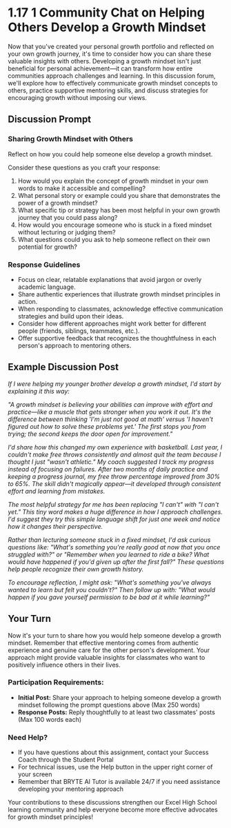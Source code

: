 # 1.17 1 Community Chat on Helping Others Develop a Growth Mindset

Now that you've created your personal growth portfolio and reflected on your own growth journey, it's time to consider how you can share these valuable insights with others. Developing a growth mindset isn't just beneficial for personal achievement—it can transform how entire communities approach challenges and learning. In this discussion forum, we'll explore how to effectively communicate growth mindset concepts to others, practice supportive mentoring skills, and discuss strategies for encouraging growth without imposing our views.

## Discussion Prompt

### Sharing Growth Mindset with Others

Reflect on how you could help someone else develop a growth mindset.

Consider these questions as you craft your response:

1. How would you explain the concept of growth mindset in your own words to make it accessible and compelling?
2. What personal story or example could you share that demonstrates the power of a growth mindset?
3. What specific tip or strategy has been most helpful in your own growth journey that you could pass along?
4. How would you encourage someone who is stuck in a fixed mindset without lecturing or judging them?
5. What questions could you ask to help someone reflect on their own potential for growth?

### Response Guidelines

- Focus on clear, relatable explanations that avoid jargon or overly academic language.
- Share authentic experiences that illustrate growth mindset principles in action.
- When responding to classmates, acknowledge effective communication strategies and build upon their ideas.
- Consider how different approaches might work better for different people (friends, siblings, teammates, etc.).
- Offer supportive feedback that recognizes the thoughtfulness in each person's approach to mentoring others.

## Example Discussion Post

*If I were helping my younger brother develop a growth mindset, I'd start by explaining it this way:*

*"A growth mindset is believing your abilities can improve with effort and practice—like a muscle that gets stronger when you work it out. It's the difference between thinking 'I'm just not good at math' versus 'I haven't figured out how to solve these problems yet.' The first stops you from trying; the second keeps the door open for improvement."*

*I'd share how this changed my own experience with basketball. Last year, I couldn't make free throws consistently and almost quit the team because I thought I just "wasn't athletic." My coach suggested I track my progress instead of focusing on failures. After two months of daily practice and keeping a progress journal, my free throw percentage improved from 30% to 65%. The skill didn't magically appear—it developed through consistent effort and learning from mistakes.*

*The most helpful strategy for me has been replacing "I can't" with "I can't yet." This tiny word makes a huge difference in how I approach challenges. I'd suggest they try this simple language shift for just one week and notice how it changes their perspective.*

*Rather than lecturing someone stuck in a fixed mindset, I'd ask curious questions like: "What's something you're really good at now that you once struggled with?" or "Remember when you learned to ride a bike? What would have happened if you'd given up after the first fall?" These questions help people recognize their own growth history.*

*To encourage reflection, I might ask: "What's something you've always wanted to learn but felt you couldn't?" Then follow up with: "What would happen if you gave yourself permission to be bad at it while learning?"*

## Your Turn

Now it's your turn to share how you would help someone develop a growth mindset. Remember that effective mentoring comes from authentic experience and genuine care for the other person's development. Your approach might provide valuable insights for classmates who want to positively influence others in their lives.

### Participation Requirements:

- **Initial Post:** Share your approach to helping someone develop a growth mindset following the prompt questions above (Max 250 words)
- **Response Posts:** Reply thoughtfully to at least two classmates' posts (Max 100 words each)

### Need Help?

- If you have questions about this assignment, contact your Success Coach through the Student Portal
- For technical issues, use the Help button in the upper right corner of your screen
- Remember that BRYTE AI Tutor is available 24/7 if you need assistance developing your mentoring approach

Your contributions to these discussions strengthen our Excel High School learning community and help everyone become more effective advocates for growth mindset principles!